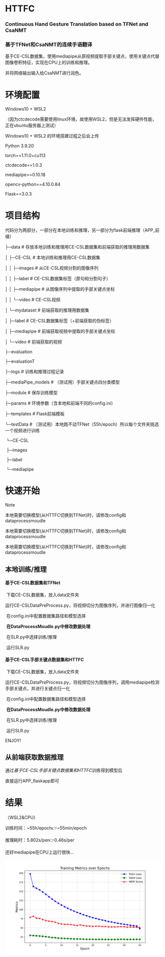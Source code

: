 # HTTFC
### Continuous Hand Gesture Translation based on TFNet and CsaNMT

### 基于TFNet和CsaNMT的连续手语翻译

基于CE-CSL数据集，使用mediapipe从原视频提取手部关键点，使用关键点代替图像卷积特征，实现在CPU上的训练和推理。

并将网络输出输入给CsaNMT进行润色。



# 环境配置

Windows10 + WSL2 

（因为ctcdecode需要使用linux环境，故使用WSL2，但是无法发挥硬件性能，正在ubuntu服务器上测试）

Windows10 + WSL2 的环境搭建过程之后会上传



Python 3.9.20

torch==1.11.0+cu113

ctcdecode==1.0.3

mediapipe==0.10.18

opencv-python==4.10.0.84

Flask==3.0.3



# 项目结构

代码分为两部分，一部分在本地训练和推理，另一部分为flask前端推理（APP_前缀）



├─data			  # 存放本地训练和推理用CE-CSL数据集和前端获取的推理用数据集

│  ├─CE-CSL		 # 本地训练和推理用CE-CSL数据集

│  │  ├─images	    # 从CE-CSL视频分割的图像序列

│  │  ├─label	        # CE-CSL数据集标签（原句和分割句子）

│  │  ├─mediapipe      # 从图像序列中提取的手部关键点坐标

│  │  └─video	       # CE-CSL视频

│  └─mydataset	# 前端获取的推理用数据集

│      ├─label		# CE-CSL数据集标签（+前端获取的伪标签）

│      ├─mediapipe	# 前端获取视频中提取的手部关键点坐标

│      └─video		# 前端获取的视频

├─evaluation

├─evaluationT

├─logs			# 训练和推理过程记录

├─mediaPipe_models	# （测试用）手部关键点四分类模型

├─module			# 保存训练模型

├─params			# 环境参数（含本地和前端不同的config.ini）

├─templates		# Flask前端模板

└─testData		# （测试用）本地跑不动TFNet（55h/epoch）所以每个文件夹挑选一个视频进行训练

​    └─CE-CSL

​        ├─images

​        ├─label

​        └─mediapipe



# 快速开始

> [!NOTE]
>
> 本地需要切换模型(从HTTFC切换到TFNet)时，请修改config和dataprocessmoudle
>
> 本地需要切换模型(从HTTFC切换到TFNet)时，请修改config和dataprocessmoudle
>
> 本地需要切换模型(从HTTFC切换到TFNet)时，请修改config和dataprocessmoudle

## 本地训练/推理

#### 基于CE-CSL数据集和TFNet

​	下载CE-CSL数据集，放入data文件夹

​	运行CE-CSLDataPreProcess.py，将视频切分为图像序列，并进行图像归一化

​	在config.ini中配置数据集路径和模型选择

​	**在DataProcessMoudle.py中修改数据处理**

​	在SLR.py中选择训练/推理

​	运行SLR.py

#### 基于CE-CSL手部关键点数据集和HTTFC

​	下载CE-CSL数据集，放入data文件夹

​	运行CE-CSLDataPreProcess.py，将视频切分为图像序列，调用mediapipe检测手部关键点，并进行关键点归一化

​	在config.ini中配置数据集路径和模型选择

​	**在DataProcessMoudle.py中修改数据处理**

​	在SLR.py中选择训练/推理

​	运行SLR.py

ENJOY!

## 从前端获取数据推理

通过*基于CE-CSL手部关键点数据集和HTTFC*训练得到模型后

直接运行APP_flaskapp即可



# 结果

（WSL2&CPU）

训练时间：~55h/epoch👉~55min/epoch

推理耗时：5.802s/per👉0.46s/per

还好mediapipe在CPU上运行很快...

![training_metrics2.png](logs/training_metrics2.png)
